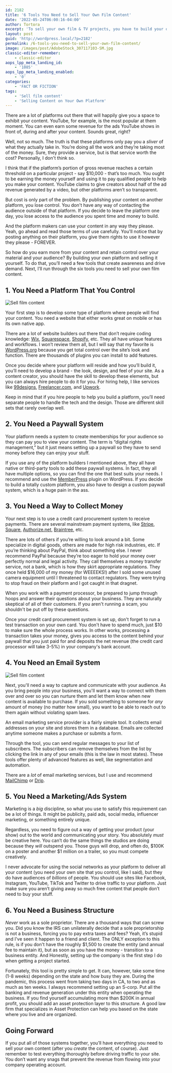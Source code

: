 ```yaml
---
id: 2182
title: '6 Tools You Need to Sell Your Own Film Content'
date: '2022-05-24T06:00:16-04:00'
author: Tortora
excerpt: 'To sell your own film & TV projects, you have to build your own platform. In this article, I explain the six tools you need to sell your own film content.'
layout: post
guid: 'http://wordpress.local/?p=2182'
permalink: /6-tools-you-need-to-sell-your-own-film-content/
image: /images/post/AdobeStock_307117103-SM.jpg
classic-editor-remember:
    - classic-editor
aops_lpp_meta_landing_id:
    - '1085'
aops_lpp_meta_landing_enabled:
    - '0'
categories:
    - 'FACT OR FICTION'
tags:
    - 'Sell film content'
    - 'Selling Content on Your Own Platform'
---
```


There are a lot of platforms out there that will happily give you a space to exhibit your content. YouTube, for example, is the most popular at them moment. You can even earn some revenue for the ads YouTube shows in front of, during and after your content. Sounds great, right? 

Well, not so much. The truth is that these platforms only pay you a *sliver* of what they actually take in. You’re doing all the work and they’re taking most of the money. Sure, they provide a service, but is that service worth the cost? Personally, I don't think so. 

I think that if the platform’s portion of gross revenue reaches a certain threshold on a particular project - say $10,000 - that’s too much. You ought to be earning the money yourself and using it to pay qualified people to help you make your content. YouTube claims to give creators about half of the ad revenue generated by a video, but other platforms aren’t so transparent. 

But cost is only part of the problem. By publishing your content on another platform, you lose control. You don't have any way of contacting the audience outside of that platform. If you decide to leave the platform one day, you lose access to the audience you spent time and money to build. 

And the platform makers can use your content in any way they please. Yeah, go ahead and read those terms of use carefully. You'll notice that by posting anything on their platform, you give them rights to use it however they please - FOREVER. 

So how do you earn more from your content and retain control over your material and your audience? By building your own platform and selling it yourself. To do that, you’ll need a few tools that create awareness and drive demand. Next, I’ll run through the six tools you need to sell your own film content. 

## 1. You Need a Platform That You Control

 ![Sell film content](/images/post/AdobeStock_287557939-SM.jpg) 

 Your first step is to develop some type of platform where people will find your content. You need a website that either works great on mobile or has its own native app. 
 
 There are a lot of website builders out there that don’t require coding knowledge: [Wix](http://wix.com), [Squarespace](http://Squarespace.com), [Shopify](http://Shopify.com), etc. They all have unique features and workflows. I won’t review them all, but I will say that my favorite is [WordPress.org](https://wordpress.org/) because you get total control over the site’s look and function. There are thousands of plugins you can install to add features. 
 
 Once you decide where your platform will reside and how you’ll build it, you’ll need to develop a brand - the look, design, and feel of your site. As a content creator, you should have the skill to develop these elements, but you can always hire people to do it for you. For hiring help, I like services like [99designs](https://99designs.com/), [Freelancer.com](http://Freelancer.com), and [Upwork](http://upwork.com). 
 
 Keep in mind that if you hire people to help you build a platform, you’ll need separate people to handle the tech and the design. Those are different skill sets that rarely overlap well.
 
## 2. You Need a Paywall System

 Your platform needs a system to create memberships for your audience so they can pay you to view your content. The term is “digital rights management,” but it just means setting up a paywall so they have to send money before they can enjoy your stuff. 
 
 If you use any of the platform builders I mentioned above, they all have native or third-party tools to add these paywall systems. In fact, they all have multiple options, so you can find the one that best suits your needs. I recommend and use the [MemberPress](https://memberpress.com/) plugin on WordPress. If you decide to build a totally custom platform, you also have to design a custom paywall system, which is a huge pain in the ass. 
 
## 3. You Need a Way to Collect Money

 Your next step is to use a credit card procurement system to receive payments. There are several mainstream payment systems, like [Stripe](http://stripe.com), [Square](http://square.com), [Authorize.net](http://authorize.net), [Braintree](https://www.braintreepayments.com/), etc. 
 
 There are lots of others if you’re willing to look around a bit. Some specialize in digital goods, others are made for high risk industries, etc. If you’re thinking about PayPal, think about something else. I never recommend PayPal because they’re too eager to hold your money over perfectly normal and legal activity. They call themselves a money transfer service, not a bank, which is how they skirt appropriate regulations. They once held $16,000 of my money (for WEEEEKS!) after I sold some unused camera equipment until I threatened to contact regulators. They were trying to stop fraud on their platform and I got caught in that dragnet. 
 
 When you work with a payment processor, be prepared to jump through hoops and answer their questions about your business. They are naturally skeptical of all of their customers. If you aren't running a scam, you shouldn't be put off by these questions. 
 
 Once your credit card procurement system is set up, don't forget to run a test transaction on your own card. You don't have to spend much, just $10 to make sure the whole process works. In other works, processing a transaction takes your money, gives you access to the content behind your paywall that you just paid for and deposits the net revenue (the credit card processor will take 3-5%) in your company's bank account. 
 
## 4. You Need an Email System

 ![Sell film content](/images/post/AdobeStock_261207157-SM.jpg) 
 
 Next, you'll need a way to capture and communicate with your audience. As you bring people into your business, you'll want a way to connect with them over and over so you can nurture them and let them know when new content is available to purchase. If you sold something to someone for *any* amount of money (no matter how small), you want to be able to reach out to them again without violating spam laws. 
 
 An email marketing service provider is a fairly simple tool. It collects email addresses on your site and stores them in a database. Emails are collected anytime someone makes a purchase or submits a form. 
 
 Through the tool, you can send regular messages to your list of subscribers. The subscribers can remove themselves from the list by clicking the link in any of your emails (this is the law in most states). These tools offer plenty of advanced features as well, like segmentation and automation. 
 
 There are a *lot* of email marketing services, but I use and recommend [MailChimp](http://mailchimp.com) or [Drip](https://www.getdrip.com/). 
 
## 5. You Need a Marketing/Ads System

 Marketing is a *big* discipline, so what you use to satisfy this requirement can be a lot of things. It might be publicity, paid ads, social media, influencer marketing, or something entirely unique. 
 
 Regardless, you need to figure out a way of getting your product (your show) out to the world and communicating your story. You absolutely *must* be creative here. You can’t do the same things the studios are doing because they *will* outspend you. Those guys will drop, and often do, $100K on a poster and another $1 million on a trailer, so you must compete creatively. 
 
 I never advocate for using the social networks as your platform to deliver all your content (you need your own site that you control, like I said), but they do have audiences of *billions* of people. You should use sites like Facebook, Instagram, YouTube, TikTok and Twitter to drive traffic to your platform. Just make sure you aren’t giving away so much free content that people don’t need to buy your stuff. 
 
## 6. You Need a Business Structure

 *Never* work as a sole proprietor. There are a thousand ways that can screw you. Did you know the IRS can unilaterally decide that a sole proprietorship is not a business, forcing you to pay extra taxes and fees? Yeah, it’s stupid and I've seen it happen to a friend and client. The ONLY exception to this rule, is if you don't have the roughly $1,500 to create the entity (and annual fee to maintain it), but as soon as you have the money - transition to a business entity. And Honestly, setting up the company is the first step I do when getting a project started. 
 
 Fortunately, this tool is pretty simple to get. It can, however, take some time (1-8 weeks) depending on the state and how busy they are. During the pandemic, this process went from taking two days in CA, to two and as much as ten weeks. I always recommend setting up an S-corp. Put all the banking and revenue generation under this entity when operating the business. If you find yourself accumulating more than $200K in annual profit, you should add an asset protection layer to this structure. A good law firm that specializes in Asset Protection can help you based on the state where you live and are organized. 
 
## Going Forward

 If you put all of those systems together, you’ll have everything you need to sell your own content (after you *create* the content, of course). Just remember to test everything thoroughly before driving traffic to your site. You don’t want any snags that prevent the revenue from flowing into your company operating account.